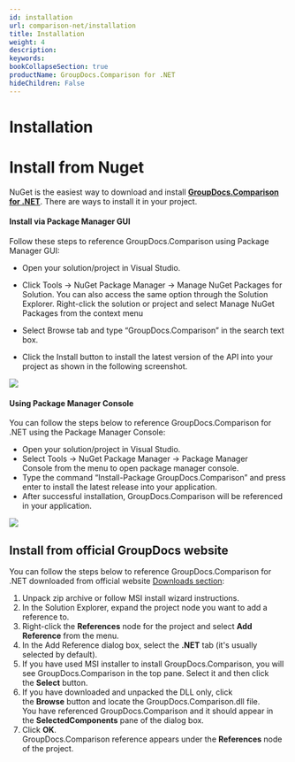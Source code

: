 ```yaml
---
id: installation
url: comparison-net/installation
title: Installation
weight: 4
description: 
keywords: 
bookCollapseSection: true
productName: GroupDocs.Comparison for .NET
hideChildren: False
---
```


# Installation



  

# Install from Nuget

NuGet is the easiest way to download and install **[GroupDocs.Comparison for .NET](https://products.groupdocs.com/comparison/net)**. There are ways to install it in your project.

#### Install via Package Manager GUI

Follow these steps to reference GroupDocs.Comparison using Package Manager GUI:

*   Open your solution/project in Visual Studio.
    
*   Click Tools -> NuGet Package Manager -> Manage NuGet Packages for Solution. You can also access the same option through the Solution Explorer. Right-click the solution or project and select Manage NuGet Packages from the context menu
    
*   Select Browse tab and type “GroupDocs.Comparison” in the search text box.
    
*   Click the Install button to install the latest version of the API into your project as shown in the following screenshot.
    

![](comparison-net/getting-started/installation/85426224.png)

#### Using Package Manager Console

You can follow the steps below to reference GroupDocs.Comparison for .NET using the Package Manager Console:

*   Open your solution/project in Visual Studio.
*   Select Tools -> NuGet Package Manager -> Package Manager Console from the menu to open package manager console.
*   Type the command “Install-Package GroupDocs.Comparison” and press enter to install the latest release into your application.
*   After successful installation, GroupDocs.Comparison will be referenced in your application.  
    

![](comparison-net/getting-started/installation/85426225.png)

## Install from official GroupDocs website

You can follow the steps below to reference GroupDocs.Comparison for .NET downloaded from official website [Downloads section](https://downloads.groupdocs.com/comparison/net):

1.  Unpack zip archive or follow MSI install wizard instructions.
2.  In the Solution Explorer, expand the project node you want to add a reference to.
3.  Right-click the **References** node for the project and select **Add Reference** from the menu.
4.  In the Add Reference dialog box, select the **.NET** tab (it's usually selected by default).
5.  If you have used MSI installer to install GroupDocs.Comparison, you will see GroupDocs.Comparison in the top pane. Select it and then click the **Select** button.
6.  If you have downloaded and unpacked the DLL only, click the **Browse** button and locate the GroupDocs.Comparison.dll file.   
    You have referenced GroupDocs.Comparison and it should appear in the **SelectedComponents** pane of the dialog box.
7.  Click **OK**.   
    GroupDocs.Comparison reference appears under the **References** node of the project.

